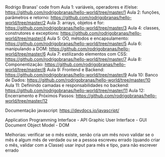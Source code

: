 Rodrigo Branas' code from 
Aula 1: variáveis, operadores e if/else: https://github.com/rodrigobranas/hello-world/tree/master/1
Aula 2: funções, parâmetros e retorno: https://github.com/rodrigobranas/hello-world/tree/master/2
Aula 3: arrays, objetos e for: https://github.com/rodrigobranas/hello-world/tree/master/3
Aula 4: classes, construtores e exceptions: https://github.com/rodrigobranas/hello-world/tree/master/4
Aula 5: OO, métodos e encapsulamento: https://github.com/rodrigobranas/hello-world/tree/master/5
Aula 6: manipulando a DOM: https://github.com/rodrigobranas/hello-world/tree/master/6
Aula 7: estilizando elementos com CSS: https://github.com/rodrigobranas/hello-world/tree/master/7
Aula 8: Componentização: https://github.com/rodrigobranas/hello-world/tree/master/8
Aula 9: Frontend e Backend: https://github.com/rodrigobranas/hello-world/tree/master/9
Aula 10: Banco de Dados: https://github.com/rodrigobranas/hello-world/tree/master/10
Aula 11: Definindo camadas e responsabilidades no backend: https://github.com/rodrigobranas/hello-world/tree/master/11
Aula 12: Encerramento e Próximos Passos: https://github.com/rodrigobranas/hello-world/tree/master/12

Documentação javascript: https://devdocs.io/javascript/	

Application Programming Interface - API
Graphic User Interface - GUI
Document Object Model - DOM 



Melhorias:
verificar se o mês existe, senão cria um mês novo
validar se o mês é algum mês de verdade ou se a pessoa escreveu errado (quando criar o mês, validar com a Classe)
usar input para mês e tipo, para não escrever errado
